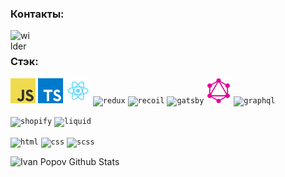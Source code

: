 ### Контакты:

[<img align="left" alt="wilderedin5 | Telegram" width="32" height="32" src="https://cdn3.iconfinder.com/data/icons/social-media-chamfered-corner/154/telegram-512.png" />](https://t.me/wildnefalem5)
<br />

### Стэк:

<code><img width="40" height="40" alt="javascript" src="https://raw.githubusercontent.com/github/explore/80688e429a7d4ef2fca1e82350fe8e3517d3494d/topics/javascript/javascript.png"></code>
<code><img width="40" height="40" alt="typescript" src="https://raw.githubusercontent.com/github/explore/80688e429a7d4ef2fca1e82350fe8e3517d3494d/topics/typescript/typescript.png"></code>
<code><img width="40" height="40" alt="react" src="https://raw.githubusercontent.com/github/explore/80688e429a7d4ef2fca1e82350fe8e3517d3494d/topics/react/react.png"></code>
<code><img width="40" height="40" alt="redux" src="https://raw.githubusercontent.com/reduxjs/redux/master/logo/logo.png"></code>
<code><img width="40" height="40" alt="recoil" src="https://cdn.worldvectorlogo.com/logos/recoil-js.svg"></code>
<code><img width="40" height="40" alt="gatsby" src="https://icons.veryicon.com/png/o/business/vscode-program-item-icon/gatsby-1.png"></code>
<code><img width="40" height="40" alt="graphql" src="https://raw.githubusercontent.com/github/explore/5c058a388828bb5fde0bcafd4bc867b5bb3f26f3/topics/graphql/graphql.png"></code>
<code><img width="40" height="40" alt="graphql" src="https://avatars.githubusercontent.com/u/20658825?s=200&v=4"></code>

<code><img width="40" height="40" alt="shopify" src="https://encrypted-tbn0.gstatic.com/images?q=tbn:ANd9GcThqKwmsLT52Te_WboZL97Lr3KBhDJp66xmRkhbSlVWJmL2pZPt4HKXKaEUTeYgF87-giI&usqp=CAU"></code>
<code><img width="40" height="40" alt="liquid" src="https://parse.programmieren-muenchen.de/parse/files/unilearn/liquid-logo-text.png"></code>

<code><img width="40" height="40" alt="html" src="https://encrypted-tbn0.gstatic.com/images?q=tbn:ANd9GcSVVeLjB2QC1WCyLcPlT3E02MNGR34_FAT2gw&usqp=CAU"></code>
<code><img width="40" height="40" alt="css" src="https://encrypted-tbn0.gstatic.com/images?q=tbn:ANd9GcQ1H3dQle_NwoMfj4QFTLe7YLJpnQwvhXKMgQ&usqp=CAU"></code>
<code><img width="40" height="40" alt="scss" src="https://icons-for-free.com/iconfiles/png/512/end+long+shadow+preprocesor+sass+web+icon-1320184849915610733.png"></code>

<img align="left" alt="Ivan Popov Github Stats" src="https://github-readme-stats.vercel.app/api?username=wilderedin5&show_icons=true" />
